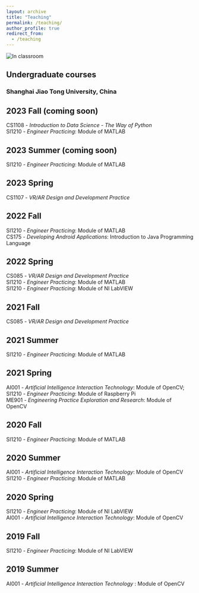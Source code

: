 ```yaml
---
layout: archive
title: "Teaching"
permalink: /teaching/
author_profile: true
redirect_from:
  - /teaching
---
```


![In classroom](/images/teaching.jpg)

## Undergraduate courses
### Shanghai Jiao Tong University, China

## 2023 Fall (coming soon)
CS1108 - *Introduction to Data Science - The Way of Python* <br>
SI1210 - *Engineer Practicing*: Module of MATLAB <br>

## 2023 Summer (coming soon)
SI1210 - *Engineer Practicing*: Module of MATLAB <br>

## 2023 Spring
CS1107 - *VR/AR Design and Development Practice* <br>

## 2022 Fall
SI1210 - *Engineer Practicing*: Module of MATLAB <br>
CS175 - *Developing Android Applications*: Introduction to Java Programming Language

## 2022 Spring
CS085 - *VR/AR Design and Development Practice* <br>
SI1210 - *Engineer Practicing*: Module of MATLAB <br>
SI1210 - *Engineer Practicing*: Module of NI LabVIEW

## 2021 Fall
CS085 - *VR/AR Design and Development Practice*
## 2021 Summer
SI1210 - *Engineer Practicing*: Module of MATLAB
## 2021 Spring
AI001 - *Artificial Intelligence Interaction Technology*: Module of OpenCV;<br>
SI1210 - *Engineer Practicing*: Module of Raspberry Pi<br>
ME901 - *Engineering Practice Exploration and Research*: Module of OpenCV


## 2020 Fall
SI1210 - *Engineer Practicing*: Module of MATLAB
## 2020 Summer
AI001 - *Artificial Intelligence Interaction Technology*: Module of OpenCV<br>
SI1210 - *Engineer Practicing*: Module of MATLAB
## 2020 Spring
SI1210 - *Engineer Practicing*: Module of NI LabVIEW<br>
AI001 - *Artificial Intelligence Interaction Technology*: Module of OpenCV

## 2019 Fall 
SI1210 - *Engineer Practicing*: Module of NI LabVIEW
## 2019 Summer
AI001 - *Artificial Intelligence Interaction Technology* : Module of OpenCV



